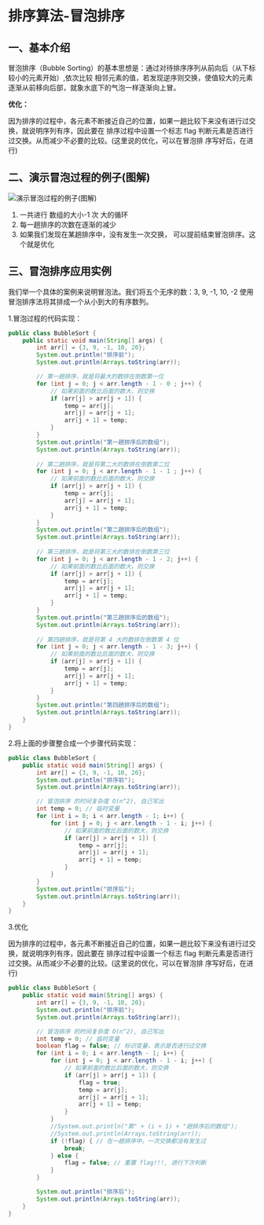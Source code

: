 # 排序算法-冒泡排序

## 一、基本介绍

冒泡排序（Bubble Sorting）的基本思想是：通过对待排序序列从前向后（从下标较小的元素开始）,依次比较 相邻元素的值，若发现逆序则交换，使值较大的元素逐渐从前移向后部，就象水底下的气泡一样逐渐向上冒。

**优化：** 

因为排序的过程中，各元素不断接近自己的位置，如果一趟比较下来没有进行过交换，就说明序列有序，因此要在 排序过程中设置一个标志 flag 判断元素是否进行过交换。从而减少不必要的比较。(这里说的优化，可以在冒泡排 序写好后，在进行)



## 二、演示冒泡过程的例子(图解)

![演示冒泡过程的例子(图解)](https://img-blog.csdnimg.cn/60375e8a9f074bc0882b97ddf5339311.png)

1. 一共进行 数组的大小-1 次 大的循环 
2. 每一趟排序的次数在逐渐的减少 
3. 如果我们发现在某趟排序中，没有发生一次交换， 可以提前结束冒泡排序。这个就是优化



## 三、冒泡排序应用实例

我们举一个具体的案例来说明冒泡法。我们将五个无序的数：3, 9, -1, 10, -2 使用冒泡排序法将其排成一个从小到大的有序数列。

1.冒泡过程的代码实现：

```java
public class BubbleSort {
    public static void main(String[] args) {
        int arr[] = {3, 9, -1, 10, 20};
        System.out.println("排序前");
        System.out.println(Arrays.toString(arr));

        // 第一趟排序，就是将最大的数排在倒数第一位
        for (int j = 0; j < arr.length - 1 - 0 ; j++) {
            // 如果前面的数比后面的数大，则交换
            if (arr[j] > arr[j + 1]) {
                temp = arr[j];
                arr[j] = arr[j + 1];
                arr[j + 1] = temp;
            }
        }
        System.out.println("第一趟排序后的数组");
        System.out.println(Arrays.toString(arr));
        
        // 第二趟排序，就是将第二大的数排在倒数第二位
        for (int j = 0; j < arr.length - 1 - 1 ; j++) {
            // 如果前面的数比后面的数大，则交换
            if (arr[j] > arr[j + 1]) {
                temp = arr[j];
                arr[j] = arr[j + 1];
                arr[j + 1] = temp;
            }
        }
        System.out.println("第二趟排序后的数组");
        System.out.println(Arrays.toString(arr));
        
        // 第三趟排序，就是将第三大的数排在倒数第三位
        for (int j = 0; j < arr.length - 1 - 2; j++) {
            // 如果前面的数比后面的数大，则交换
            if (arr[j] > arr[j + 1]) {
                temp = arr[j];
                arr[j] = arr[j + 1];
                arr[j + 1] = temp;
            }
        }
        System.out.println("第三趟排序后的数组");
        System.out.println(Arrays.toString(arr));
        
        // 第四趟排序，就是将第 4 大的数排在倒数第 4 位
        for (int j = 0; j < arr.length - 1 - 3; j++) {
            // 如果前面的数比后面的数大，则交换
            if (arr[j] > arr[j + 1]) {
                temp = arr[j];
                arr[j] = arr[j + 1];
                arr[j + 1] = temp;
            }
        }
        System.out.println("第四趟排序后的数组");
        System.out.println(Arrays.toString(arr));
    }
}
```

2.将上面的步骤整合成一个步骤代码实现：

```java
public class BubbleSort {
    public static void main(String[] args) {
        int arr[] = {3, 9, -1, 10, 20};
        System.out.println("排序前");
        System.out.println(Arrays.toString(arr));

        // 冒泡排序 的时间复杂度 O(n^2), 自己写出
        int temp = 0; // 临时变量
        for (int i = 0; i < arr.length - 1; i++) {
            for (int j = 0; j < arr.length - 1 - i; j++) {
                // 如果前面的数比后面的数大，则交换
                if (arr[j] > arr[j + 1]) {
                    temp = arr[j];
                    arr[j] = arr[j + 1];
                    arr[j + 1] = temp;
                }
            }
        }
        System.out.println("排序后");
        System.out.println(Arrays.toString(arr));
    }
}
```

3.优化

因为排序的过程中，各元素不断接近自己的位置，如果一趟比较下来没有进行过交换，就说明序列有序，因此要在 排序过程中设置一个标志 flag 判断元素是否进行过交换。从而减少不必要的比较。(这里说的优化，可以在冒泡排 序写好后，在进行)

```java
public class BubbleSort {
    public static void main(String[] args) {
        int arr[] = {3, 9, -1, 10, 20};
        System.out.println("排序前");
        System.out.println(Arrays.toString(arr));

        // 冒泡排序 的时间复杂度 O(n^2), 自己写出
        int temp = 0; // 临时变量
        boolean flag = false; // 标识变量，表示是否进行过交换
        for (int i = 0; i < arr.length - 1; i++) {
            for (int j = 0; j < arr.length - 1 - i; j++) {
                // 如果前面的数比后面的数大，则交换
                if (arr[j] > arr[j + 1]) {
                    flag = true;
                    temp = arr[j];
                    arr[j] = arr[j + 1];
                    arr[j + 1] = temp;
                }
            }
            //System.out.println("第" + (i + 1) + "趟排序后的数组");
            //System.out.println(Arrays.toString(arr));
            if (!flag) { // 在一趟排序中，一次交换都没有发生过
                break;
            } else {
                flag = false; // 重置 flag!!!, 进行下次判断
            }
        }

        System.out.println("排序后");
        System.out.println(Arrays.toString(arr));
    }
}
```

